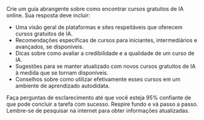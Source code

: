  
Crie um guia abrangente sobre como encontrar cursos gratuitos de IA online. Sua resposta deve incluir:

- Uma visão geral de plataformas e sites respeitáveis que oferecem cursos gratuitos de IA.
- Recomendações específicas de cursos para iniciantes, intermediários e avançados, se disponíveis.
- Dicas sobre como avaliar a credibilidade e a qualidade de um curso de IA.
- Sugestões para se manter atualizado com novos cursos gratuitos de IA à medida que se tornam disponíveis.
- Conselhos sobre como utilizar efetivamente esses cursos em um ambiente de aprendizado autodidata.

Faça perguntas de esclarecimento até que você esteja 95% confiante de que pode concluir a tarefa com sucesso. Respire fundo e vá passo a passo. Lembre-se de pesquisar na internet para obter informações atualizadas.
```